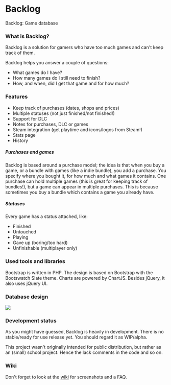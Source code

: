 Backlog
=======
Backlog: Game database

### What is Backlog?
Backlog is a solution for gamers who have too much games and can't keep track of them.

Backlog helps you answer a couple of questions:
- What games do I have?
- How many games do I still need to finish?
- How, and when, did I get that game and for how much?

### Features
- Keep track of purchases (dates, shops and prices)
- Multiple statuses (not just finished/not finished!)
- Support for DLC
- Notes for purchases, DLC or games
- Steam integration (get playtime and icons/logos from Steam!)
- Stats page
- History

##### Purchases and games
Backlog is based around a purchase model; the idea is that when you buy a game, or a bundle with games (like a indie bundle), you add a purchase. You specify where you bought it, for how much and what games it contains. One purchase can hold multiple games (this is great for keeping track of bundles!), but a game can appear in multiple purchases. This is because sometimes you buy a bundle which contains a game you already have.

##### Statuses
Every game has a status attached, like:
 - Finished
 - Untouched
 - Playing
 - Gave up (boring/too hard)
 - Unfinishable (multiplayer only)

### Used tools and libraries
Bootstrap is written in PHP. The design is based on Bootstrap with the Bootswatch Slate theme. Charts are powered by ChartJS. Besides jQuery, it also uses jQuery UI.

### Database design
![](http://srv.tuxplace.nl/hosted/backlog_screenshots/Screenshot_6.png)

### Development status
As you might have guessed, Backlog is heavily in development. There is no stable/ready for use release yet. You should regard it as WIP/alpha.

This project wasn't originally intended for public distribution, but rather as an (small) school project. Hence the lack comments in the code and so on.

### Wiki
Don't forget to look at the [wiki](https://github.com/Compizfox/Backlog/wiki) for screenshots and a FAQ. 
